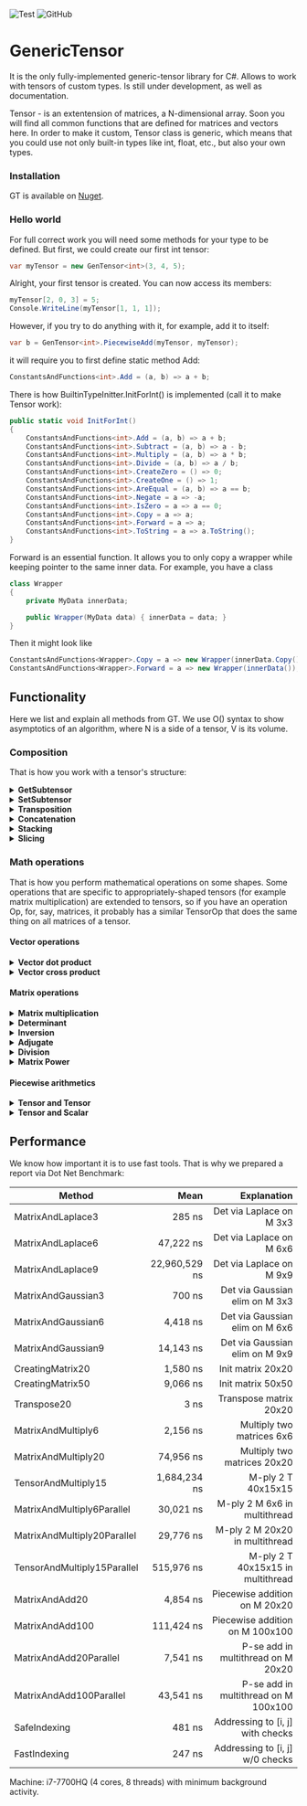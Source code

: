 ![Test](https://github.com/WhiteBlackGoose/GenericTensor/workflows/Test/badge.svg)
![GitHub](https://img.shields.io/github/license/WhiteBlackGoose/GenericTensor?color=blue)

# GenericTensor

It is the only fully-implemented generic-tensor library for C#. Allows to work with tensors of custom types.
Is still under development, as well as documentation.

Tensor - is an extentension of matrices, a N-dimensional array. Soon you will find all common functions that are
defined for matrices and vectors here. In order to make it custom, Tensor class is generic, which means that
you could use not only built-in types like int, float, etc., but also your own types.

### Installation

GT is available on [Nuget](https://www.nuget.org/packages/GenericTensor/).

### Hello world

For full correct work you will need some methods for your type to be defined. But first, we could
create our first int tensor:

```cs
var myTensor = new GenTensor<int>(3, 4, 5);
```

Alright, your first tensor is created. You can now access its members:
```cs
myTensor[2, 0, 3] = 5;
Console.WriteLine(myTensor[1, 1, 1]);
```

However, if you try to do anything with it,
for example, add it to itself:

```cs
var b = GenTensor<int>.PiecewiseAdd(myTensor, myTensor);
```

it will require you to first define static method Add:

```cs
ConstantsAndFunctions<int>.Add = (a, b) => a + b;
```

There is how BuiltinTypeInitter.InitForInt() is implemented (call it to make Tensor<int> work):

```cs
public static void InitForInt()
{
    ConstantsAndFunctions<int>.Add = (a, b) => a + b;
    ConstantsAndFunctions<int>.Subtract = (a, b) => a - b;
    ConstantsAndFunctions<int>.Multiply = (a, b) => a * b;
    ConstantsAndFunctions<int>.Divide = (a, b) => a / b;
    ConstantsAndFunctions<int>.CreateZero = () => 0;
    ConstantsAndFunctions<int>.CreateOne = () => 1;
    ConstantsAndFunctions<int>.AreEqual = (a, b) => a == b;
    ConstantsAndFunctions<int>.Negate = a => -a;
    ConstantsAndFunctions<int>.IsZero = a => a == 0;
    ConstantsAndFunctions<int>.Copy = a => a;
    ConstantsAndFunctions<int>.Forward = a => a;
    ConstantsAndFunctions<int>.ToString = a => a.ToString();
}
```

Forward is an essential function. It allows you to only copy a wrapper while
keeping pointer to the same inner data. For example, you have a class
```cs
class Wrapper
{
    private MyData innerData;

    public Wrapper(MyData data) { innerData = data; }
}
```

Then it might look like

```cs
ConstantsAndFunctions<Wrapper>.Copy = a => new Wrapper(innerData.Copy());
ConstantsAndFunctions<Wrapper>.Forward = a => new Wrapper(innerData());
```


## Functionality

Here we list and explain all methods from GT. We use O() syntax to show
asymptotics of an algorithm, where N is a side of a tensor, V is its volume.

### Composition

That is how you work with a tensor's structure:

<details><summary><strong>GetSubtensor</strong></summary><p>

```cs
public GenTensor<T> GetSubtensor(params int[] indecies)
```

Allows to get a subtensor with SHARED data (so that any changes to
intial tensor or the subtensor will be reflected in both).

For example, Subtensor of a matrix is a vector (row).

Works for O(1)
</p></details>

<details><summary><strong>SetSubtensor</strong></summary><p>

```cs
public void SetSubtensor(GenTensor<T> sub, params int[] indecies);
```

Allows to set a subtensor by forwarding all elements from sub to this. Override
ConstantsAndFunctions<T>.Forward to enable it.

Works for O(V)
</p></details>

<details><summary><strong>Transposition</strong></summary><p>

```cs
public void Transpose(int axis1, int axis2);
public void TransposeMatrix();
```

Swaps axis1 and axis2 in this.
TransposeMatrix swaps the last two axes.

Works for O(1)
</p></details>

<details><summary><strong>Concatenation</strong></summary><p>

```cs
public static GenTensor<T> Concat(GenTensor<T> a, GenTensor<T> b);
```

Conatenates two tensors by their first axis. For example, concatenation of
two tensors of shape [4 x 5 x 6] and [7 x 5 x 6] is a tensor of shape
[11 x 5 x 6]. 

Works for O(N)
</p></details>

<details><summary><strong>Stacking</strong></summary><p>

```cs
public static GenTensor<T> Stack(params GenTensor<T>[] elements);
```

Unites all same-shape elements into one tensor with 1 dimension more.
For example, if t1, t2, and t3 are of shape [2 x 5], Stack(t1, t2, t3) will
return a tensor of shape [3 x 2 x 5]

Works for O(V)
</p></details>

<details><summary><strong>Slicing</strong></summary><p>

```cs
public GenTensor<T> Slice(int leftIncluding, int rightExcluding);
```

Slices this into another tensor with data-sharing. Syntax and use is similar to
python's numpy:

```py
v = myTensor[2:3]
```

is the same as

```cs
var v = myTensor.Slice(2, 3);
```

Works for O(N)
</p></details>

### Math operations

That is how you perform mathematical operations on some shapes.
Some operations that are specific to appropriately-shaped tensors
(for example matrix multiplication) are extended to tensors, so if you have
an operation Op, for, say, matrices, it probably has a similar TensorOp that
does the same thing on all matrices of a tensor.

#### Vector operations

<details><summary><strong>Vector dot product</strong></summary><p>

```cs
public static T VectorDotProduct(GenTensor<T> a, GenTensor<T> b);
public static GenTensor<T> TensorVectorDotProduct(GenTensor<T> a, GenTensor<T> b);
```

Counts dot product of two same-shaped vectors. For example, you have v1 = {2, 3, 4},
v2 = {5, 6, 7}, then VectorDotProduct(v1, v2) = 2 * 5 + 3 * 6 + 4 * 7 = 56.

Works for O(V)
</p></details>

<details><summary><strong>Vector cross product</strong></summary><p>

```cs
public static GenTensor<T> VectorCrossProduct(GenTensor<T> a, GenTensor<T> b);
public static GenTensor<T> TensorVectorCrossProduct(GenTensor<T> a, GenTensor<T> b);
```

Counts cross product of two same-shaped vectors. The resulting vector is such one
that is perdendicular to all of the arguments.

Works for O(V)
</p></details>

#### Matrix operations

<details><summary><strong>Matrix multiplication</strong></summary><p>

```cs
public static GenTensor<T> MatrixMultiply(GenTensor<T> a, GenTensor<T> b, Threading threading = Threading.Single);
public static GenTensor<T> TensorMatrixMultiply(GenTensor<T> a, GenTensor<T> b, Threading threading = Threading.Single);
```

Performs matrix multiplication operation of two matrices. One's height should be the same
as Another's width.

MatrixMultiply for `Threading.Multi` performs parallel computations over the first axis, TensorMatrixMultiplyParallel
performs parallel computations over matrices.

Works for O(N^3)
</p></details>

<details><summary><strong>Determinant</strong></summary><p>

```cs
public T DeterminantLaplace();
public T DeterminantGaussianSafeDivision();
public T DeterminantGaussianSimple();
```

Finds determinant of a square matrix. DeterminantLaplace is the simplest and true
way to find determinant, but it is as slow as O(N!). Guassian elimination works
for O(N^3) but might cause precision loss when dividing. If your type does not
lose precision when being divided, use DeterminantGaussianSimple. Otherwise, for example,
for int, use DeterminantGaussianSafeDivision. 

Works for O(N!), O(N^3)
</p></details>

<details><summary><strong>Inversion</strong></summary><p>

```cs
public void InvertMatrix();
public void TensorMatrixInvert();
```

Inverts A to B such that A * B = I where I is identity matrix.

Works for O(N^4)
</p></details>

<details><summary><strong>Adjugate</strong></summary><p>

```cs
public GenTensor<T> Adjoint();
```

Returns an adjugate matrix.

Works for O(N^4)
</p></details>

<details><summary><strong>Division</strong></summary><p>

```cs
public static GenTensor<T> MatrixDivide(GenTensor<T> a, GenTensor<T> b);
public static GenTensor<T> TensorMatrixDivide(GenTensor<T> a, GenTensor<T> b)
```

Of A, B returns such C that A == C * B.

Works for O(N^4)
</p></details>

<details><summary><strong>Matrix Power</strong></summary><p>

```cs
public static GenTensor<T> MatrixPower(GenTensor<T> m, int power);
public static GenTensor<T> TensorMatrixPower(GenTensor<T> m, int power);
```

Finds the power of a matrix.

Works for O(log(N) * N^3)
</p></details>

#### Piecewise arithmetics

<details><summary><strong>Tensor and Tensor</strong></summary><p>

```cs
public static GenTensor<T> PiecewiseAdd(GenTensor<T> a, GenTensor<T> b, Threading threading = Threading.Single);
public static GenTensor<T> PiecewiseSubtract(GenTensor<T> a, GenTensor<T> b, Threading threading = Threading.Single);
public static GenTensor<T> PiecewiseMultiply(GenTensor<T> a, GenTensor<T> b, Threading threading = Threading.Single);
public static GenTensor<T> PiecewiseDivide(GenTensor<T> a, GenTensor<T> b, Threading threading = Threading.Single);
```

Returns a tensor of an operation being applied to every matching pair so that Add is.
Those with Parallel in its name are ran on multiple cores (via Parallel.For).

```
result[i, j, k...] = a[i, j, k...] + b[i, j, k...]
```

Works for O(V)
</p></details>

<details><summary><strong>Tensor and Scalar</strong></summary><p>

```cs
public static GenTensor<T> PiecewiseAdd(GenTensor<T> a, T b, Threading threading = Threading.Single);
public static GenTensor<T> PiecewiseSubtract(GenTensor<T> a, T b, Threading threading = Threading.Single);
public static GenTensor<T> PiecewiseSubtract(T a, GenTensor<T> b, Threading threading = Threading.Single);
public static GenTensor<T> PiecewiseMultiply(GenTensor<T> a, T b, Threading threading = Threading.Single);
public static GenTensor<T> PiecewiseDivide(GenTensor<T> a, T b, Threading threading = Threading.Single);
public static GenTensor<T> PiecewiseDivide(T a, GenTensor<T> b, Threading threading = Threading.Single);
```

Performs an operation on each of tensor's element and forwards them to the result
You can set `threading: Threading.Auto` to let GT to determine whether it is better to use multi-threading or
keep working at one core, or `threading: Threading.Multi` if you need multi-threading.

Works for O(V)
</p></details>

## Performance

We know how important it is to use fast tools. That is why we prepared a report via Dot Net Benchmark:

|                      Method |              Mean |                          Explanation |
|---------------------------- |------------------:|-------------------------------------:|
|           MatrixAndLaplace3 |            285 ns | Det via Laplace on M 3x3             |
|           MatrixAndLaplace6 |         47,222 ns | Det via Laplace on M 6x6             |
|           MatrixAndLaplace9 |     22,960,529 ns | Det via Laplace on M 9x9             |
|          MatrixAndGaussian3 |            700 ns | Det via Gaussian elim on M 3x3       |
|          MatrixAndGaussian6 |          4,418 ns | Det via Gaussian elim on M 6x6       |
|          MatrixAndGaussian9 |         14,143 ns | Det via Gaussian elim on M 9x9       |
|            CreatingMatrix20 |          1,580 ns | Init matrix 20x20                    |
|            CreatingMatrix50 |          9,066 ns | Init matrix 50x50                    |
|                 Transpose20 |              3 ns | Transpose matrix 20x20               |
|          MatrixAndMultiply6 |          2,156 ns | Multiply two matrices 6x6            |
|         MatrixAndMultiply20 |         74,956 ns | Multiply two matrices 20x20          |
|         TensorAndMultiply15 |      1,684,234 ns | M-ply 2 T 40x15x15                   |
|  MatrixAndMultiply6Parallel |         30,021 ns | M-ply 2 M 6x6 in multithread         |
| MatrixAndMultiply20Parallel |         29,776 ns | M-ply 2 M 20x20 in multithread       |
| TensorAndMultiply15Parallel |        515,976 ns | M-ply 2 T 40x15x15 in multithread    |
|              MatrixAndAdd20 |          4,854 ns | Piecewise addition on M 20x20        |
|             MatrixAndAdd100 |        111,424 ns | Piecewise addition on M 100x100      |
|      MatrixAndAdd20Parallel |          7,541 ns | P-se add in multithread on M 20x20   |
|     MatrixAndAdd100Parallel |         43,541 ns | P-se add in multithread on M 100x100 |
|                SafeIndexing |            481 ns | Addressing to [i, j] with checks     |
|                FastIndexing |            247 ns | Addressing to [i, j] w/0 checks      |

Machine: i7-7700HQ (4 cores, 8 threads) with minimum background activity.